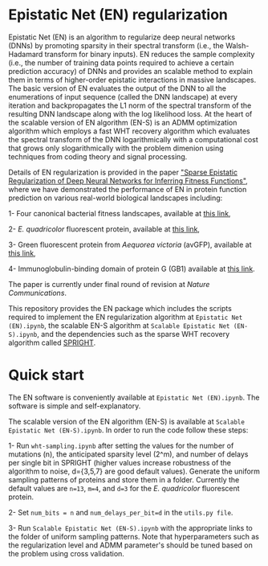 # Epistatic Net (EN) regularization
Epistatic Net (EN) is an algorithm to regularize deep neural networks (DNNs) by promoting sparsity in their spectral transform (i.e., the Walsh-Hadamard transform for binary inputs). EN reduces the sample complexity (i.e., the number of training data points required to achieve a certain prediction accuracy) of DNNs and provides an scalable method to explain them in terms of higher-order epistatic interactions in massive landscapes. The basic version of EN evaluates the output of the DNN to all the enumerations of input sequence (called the DNN landscape) at every iteration and backpropagates the L1 norm of the spectral transform of the resulting DNN landscape along with the log likelihood loss. At the heart of the scalable version of EN algorithm (EN-S) is an ADMM optimization algorithm which employs a fast WHT recovery algorithm which evaluates the spectral transform of the DNN logarithmically with a computational cost that grows only slogarithmically with the problem dimenion using techniques from coding theory and signal processing.

Details of EN regularization is provided in the paper ["Sparse Epistatic Regularization of Deep Neural Networks for Inferring Fitness Functions"](<https://www.biorxiv.org/content/10.1101/2020.11.24.396994v3.abstract>), where we have demonstrated the performance of EN in protein function prediction on various real-world biological landscapes including: 

1- Four canonical bacterial fitness landscapes, available at [this link](<https://github.com/harmslab/notebooks-nonlinear-high-order-epistasis>),

2- *E. quadricolor* fluorescent protein, available at [this link](<https://doi.org/10.1038/s41467-019-12130-8>),

3- Green fluorescent protein from *Aequorea victoria* (avGFP), available at [this link](<https://doi.org/10.6084/m9.figshare.3102154.v1>),

4- Immunoglobulin-binding domain of protein G (GB1) available at [this link](<https://elifesciences.org/articles/16965/figures>).



The paper is currently under final round of revision at *Nature Communications*.

This repository provides the EN package which includes the scripts required to implement the EN regularization algorithm at `Epistatic Net (EN).ipynb`, the scalable EN-S algorithm at `Scalable Epistatic Net (EN-S).ipynb`, and the dependencies such as the sparse WHT recovery algorithm called [SPRIGHT](<https://arxiv.org/abs/1508.06336>).

# Quick start
The EN software is conveniently available at `Epistatic Net (EN).ipynb`. The software is simple and self-explanatory. 

The scalable version of the EN algorithm (EN-S) is available at `Scalable Epistatic Net (EN-S).ipynb`. In order to run the code follow these steps:

1- Run `wht-sampling.ipynb` after setting the values for the number of mutations (n), the anticipated sparsity level (2^m), and number of delays per single bit in SPRIGHT (higher values increase robustness of the algorithm to noise, d={3,5,7} are good default values). Generate the uniform sampling patterns of proteins and store them in a folder. Currently the default values are `n=13`, `m=4`, and `d=3` for the *E. quadricolor* fluorescent protein.

2- Set `num_bits = n` and `num_delays_per_bit=d` in the `utils.py file`.

3- Run `Scalable Epistatic Net (EN-S).ipynb` with the appropriate links to the folder of uniform sampling patterns. Note that hyperparameters such as the regularization level and ADMM parameter's should be tuned based on the problem using cross validation.



